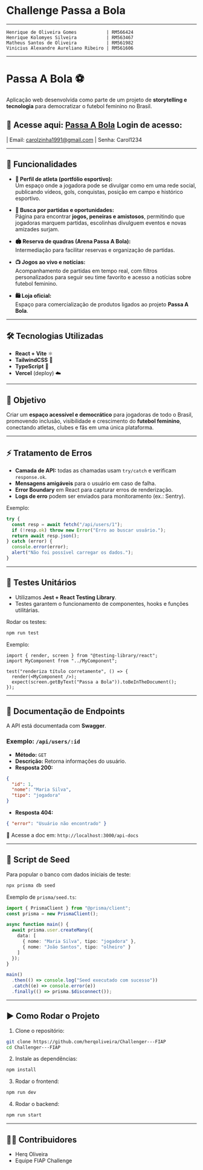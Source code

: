 # Challenge Passa a Bola

---
    Henrique de Oliveira Gomes           | RM566424
    Henrique Kolomyes Silveira           | RM563467
    Matheus Santos de Oliveira           | RM561982
    Vinicius Alexandre Aureliano Ribeiro | RM561606

---

# Passa A Bola ⚽  

Aplicação web desenvolvida como parte de um projeto de **storytelling e tecnologia** para democratizar o futebol feminino no Brasil.  

🔗 **Acesse aqui:** [Passa A Bola](http://challenger-fiap-v8zj.vercel.app) 
**Login de acesso:** 
--- 
| Email: carolzinha1991@gmail.com 
| Senha: Carol1234

---

## 🚀 Funcionalidades  

- **📸 Perfil de atleta (portfólio esportivo):**  
  Um espaço onde a jogadora pode se divulgar como em uma rede social, publicando vídeos, gols, conquistas, posição em campo e histórico esportivo.  

- **🔎 Busca por partidas e oportunidades:**  
  Página para encontrar **jogos, peneiras e amistosos**, permitindo que jogadoras marquem partidas, escolinhas divulguem eventos e novas amizades surjam.  

- **🏟️ Reserva de quadras (Arena Passa A Bola):**  
  Intermediação para facilitar reservas e organização de partidas.  

- **📺 Jogos ao vivo e notícias:**  
  Acompanhamento de partidas em tempo real, com filtros personalizados para seguir seu time favorito e acesso a notícias sobre futebol feminino.  

- **🛍️ Loja oficial:**  
  Espaço para comercialização de produtos ligados ao projeto **Passa A Bola**.  

---

## 🛠️ Tecnologias Utilizadas  

- **React + Vite** ⚛️  
- **TailwindCSS** 🎨  
- **TypeScript** 📘  
- **Vercel** (deploy) ☁️  

---

## 📌 Objetivo  

Criar um **espaço acessível e democrático** para jogadoras de todo o Brasil, promovendo inclusão, visibilidade e crescimento do **futebol feminino**, conectando atletas, clubes e fãs em uma única plataforma.  

---

## ⚡ Tratamento de Erros  

- **Camada de API:** todas as chamadas usam `try/catch` e verificam `response.ok`.  
- **Mensagens amigáveis** para o usuário em caso de falha.  
- **Error Boundary** em React para capturar erros de renderização.  
- **Logs de erro** podem ser enviados para monitoramento (ex.: Sentry).  

Exemplo:
```ts
try {
  const resp = await fetch("/api/users/1");
  if (!resp.ok) throw new Error("Erro ao buscar usuário.");
  return await resp.json();
} catch (error) {
  console.error(error);
  alert("Não foi possível carregar os dados.");
}
```

---

## 🧪 Testes Unitários  

- Utilizamos **Jest + React Testing Library**.  
- Testes garantem o funcionamento de componentes, hooks e funções utilitárias.  

Rodar os testes:
```bash
npm run test
```

Exemplo:
```tsx
import { render, screen } from "@testing-library/react";
import MyComponent from "../MyComponent";

test("renderiza título corretamente", () => {
  render(<MyComponent />);
  expect(screen.getByText("Passa a Bola")).toBeInTheDocument();
});
```

---

## 📖 Documentação de Endpoints  

A API está documentada com **Swagger**.  

### Exemplo: `/api/users/:id`  
- **Método:** `GET`  
- **Descrição:** Retorna informações do usuário.  
- **Resposta 200:**
```json
{
  "id": 1,
  "nome": "Maria Silva",
  "tipo": "jogadora"
}
```
- **Resposta 404:**
```json
{ "error": "Usuário não encontrado" }
```

📌 Acesse a doc em: `http://localhost:3000/api-docs`

---

## 🌱 Script de Seed  

Para popular o banco com dados iniciais de teste:  

```bash
npx prisma db seed
```

Exemplo de `prisma/seed.ts`:
```ts
import { PrismaClient } from "@prisma/client";
const prisma = new PrismaClient();

async function main() {
  await prisma.user.createMany({
    data: [
      { nome: "Maria Silva", tipo: "jogadora" },
      { nome: "João Santos", tipo: "olheiro" }
    ]
  });
}

main()
  .then(() => console.log("Seed executado com sucesso"))
  .catch((e) => console.error(e))
  .finally(() => prisma.$disconnect());
```

---

## ▶️ Como Rodar o Projeto  

1. Clone o repositório:  
```bash
git clone https://github.com/herqoliveira/Challenger---FIAP
cd Challenger---FIAP
```

2. Instale as dependências:  
```bash
npm install
```

3. Rodar o frontend:  
```bash
npm run dev
```

4. Rodar o backend:  
```bash
npm run start
```

---

## 👨‍💻 Contribuidores  

- Herq Oliveira  
- Equipe FIAP Challenge  
